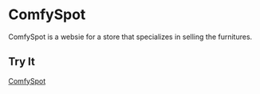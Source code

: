 # ComfySpot
ComfySpot is a websie for a store that specializes in selling the furnitures.
## Try It
[ComfySpot](https://comfyspot22.netlify.app/)

